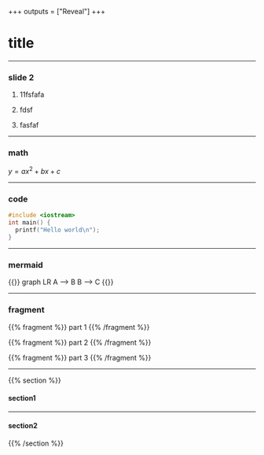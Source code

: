 +++
outputs = ["Reveal"]
+++

# title

---

### slide 2

1. 11fsfafa

2. fdsf

3. fasfaf

---

### math

$y=ax^2+bx+c$

---

### code

```c
#include <iostream>
int main() {
  printf("Hello world\n");
}
```

---

### mermaid

{{<mermaid >}}
graph LR
  A --> B
  B --> C
{{</mermaid >}}

---

### fragment

{{% fragment %}}
part 1
{{% /fragment %}}

{{% fragment %}}
part 2
{{% /fragment %}}

{{% fragment %}}
part 3
{{% /fragment %}}

---

{{% section %}}

#### section1

---

#### section2

{{% /section %}}


